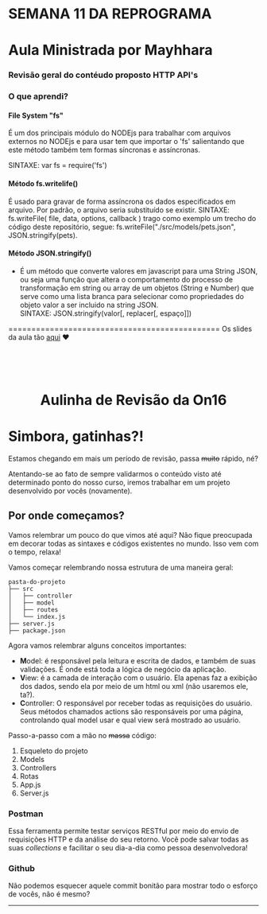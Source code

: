 # SEMANA 11 DA REPROGRAMA

# Aula Ministrada por Mayhhara

### Revisão geral do contéudo proposto HTTP API's

### O que aprendi?
#### File System "fs"
É um dos principais módulo do NODEjs para trabalhar com arquivos externos no NODEjs e para usar tem que importar o 'fs' salientando que este método também tem  formas síncronas e assíncronas.

SINTAXE:
var fs = require('fs')

#### Método fs.writelife()
É usado para gravar de forma assíncrona os dados especificados em arquivo. Por padrão, o arquivo seria substituído se existir.
SINTAXE:
fs.writeFile( file, data, options, callback )
trago como exemplo um trecho do código deste repositório, segue:
fs.writeFile("./src/models/pets.json", JSON.stringify(pets).
#### Método  JSON.stringify()

- É um método que converte valores em javascript para uma String JSON, ou seja uma função que altera o comportamento do processo de transformação em string ou array de um objetos (String e Number) que serve como uma lista branca para selecionar como propriedades do objeto valor a ser incluido na string JSON.  
SINTAXE:
JSON.stringify(valor[, replacer[, espaço]])



==============================================
Os slides da aula tão [aqui](https://github.com/reprograma/On16-TodasEmTech-S11-API-Revisao/blob/main/material/revisao.pdf) ❤️

<h1 align="center">
    <br>
    <p align="center">Aulinha de Revisão da On16<p>
</h1>

# Simbora, gatinhas?!

Estamos chegando em mais um período de revisão, passa <s>muito</s> rápido, né?

Atentando-se ao fato de sempre validarmos o conteúdo visto até determinado ponto do nosso curso, iremos trabalhar em um projeto desenvolvido por vocês (novamente).

## Por onde começamos?

Vamos relembrar um pouco do que vimos até aqui? Não fique preocupada em decorar todas as sintaxes e códigos existentes no mundo. Isso vem com o tempo, relaxa!

Vamos começar relembrando nossa estrutura de uma maneira geral:

```
pasta-do-projeto
├── src
│   ├── controller
│   ├── model
│   ├── routes
│   └── index.js
├── server.js
├── package.json
```

Agora vamos relembrar alguns conceitos importantes:

- **M**odel: é responsável pela leitura e escrita de dados, e também de suas validações. É onde está toda a lógica de negócio da aplicação.
- **V**iew: é a camada de interação com o usuário. Ela apenas faz a exibição dos dados, sendo ela por meio de um html ou xml (não usaremos ele, ta?).
- **C**ontroller: O responsável por receber todas as requisições do usuário. Seus métodos chamados actions são responsáveis por uma página, controlando qual model usar e qual view será mostrado ao usuário.

Passo-a-passo com a mão no <s>massa</s> código:

1. Esqueleto do projeto
2. Models
3. Controllers
4. Rotas
5. App.js
6. Server.js

### Postman

Essa ferramenta permite testar serviços RESTful por meio do envio de requisições HTTP e da análise do seu retorno. Você pode salvar todas as suas _collections_ e facilitar o seu dia-a-dia como pessoa desenvolvedora!

### Github

Não podemos esquecer aquele commit bonitão para mostrar todo o esforço de vocês, não é mesmo?

---
